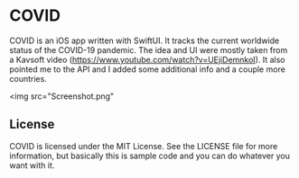 # COVID

COVID is an iOS app written with SwiftUI. It tracks the current worldwide status of the COVID-19 pandemic. The idea and UI were mostly taken from a Kavsoft video (https://www.youtube.com/watch?v=UEjiDemnkoI). It also pointed me to the API and I added some additional info and a couple more countries.



<img src="Screenshot.png"


## License

COVID is licensed under the MIT License. See the LICENSE file for more information, but basically this is sample code and you can do whatever you want with it.